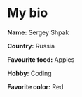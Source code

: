 <h1>My bio</h1>

<b>Name:</b> Sergey Shpak

<b>Country:</b> Russia

<b>Favourite food:</b> Apples

<b>Hobby:</b> Coding

<b>Favorite color:</b> Red

